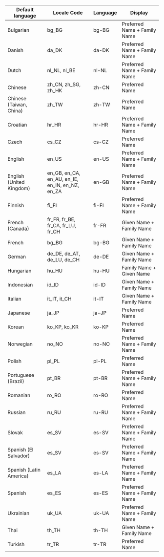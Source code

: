 Default language|Locale Code|Language|Display
--|--|--|--
Bulgarian|bg_BG|bg-BG|Preferred Name + Family Name
Danish|da_DK|da-DK|Preferred Name + Family Name
Dutch|nl_NL, nl_BE|nl-NL|Preferred Name + Family Name
Chinese|zh_CN, zh_SG, zh_HK|zh-CN|Preferred Name 
Chinese (Taiwan, China)|zh_TW|zh-TW|Preferred Name
Croatian|hr_HR|hr-HR|Preferred Name + Family Name
Czech|cs_CZ|cs-CZ|Preferred Name
English|en_US|en-US|Preferred Name + Family Name
English (United Kingdom)|en_GB, en_CA, en_AU, en_IE, en_IN, en_NZ, en_ZA|en-GB|Preferred Name + Family Name
Finnish|fi_FI|fi-FI|Preferred Name + Family Name
French (Canada)|fr_FR, fr_BE, fr_CA, fr_LU, fr_CH|fr-FR|Given Name + Family Name
French|bg_BG|bg-BG|Given Name + Family Name
German|de_DE, de_AT, de_LU, de_CH|de-DE|Given Name + Family Name
Hungarian|hu_HU|hu-HU|Family Name + Given Name 
Indonesian|id_ID|id-ID|Given Name + Family Name
Italian|it_IT, it_CH|it-IT|Given Name + Family Name
Japanese|ja_JP|ja-JP|Preferred Name
Korean|ko_KP, ko_KR|ko-KP|Preferred Name
Norwegian|no_NO|no-NO|Preferred Name + Family Name
Polish|pl_PL|pl-PL|Preferred Name
Portuguese (Brazil)|pt_BR|pt-BR|Preferred Name + Family Name
Romanian|ro_RO|ro-RO|Preferred Name
Russian|ru_RU|ru-RU|Preferred Name + Family Name
Slovak|es_SV|es-SV|Preferred Name + Family Name
Spanish (El Salvador)|es_SV|es-SV|Preferred Name + Family Name
Spanish (Latin America)|es_LA|es-LA|Preferred Name + Family Name
Spanish|es_ES|es-ES|Preferred Name + Family Name
Ukrainian|uk_UA|uk-UA|Preferred Name + Family Name
Thai|th_TH|th-TH|Given Name + Family Name
Turkish|tr_TR|tr-TR|Preferred Name


